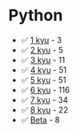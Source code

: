 # Python
* :white_check_mark: [1 kyu](/solutions/python/1%20kyu) - 3
* :white_check_mark: [2 kyu](/solutions/python/2%20kyu) - 5
* :white_check_mark: [3 kyu](/solutions/python/3%20kyu) - 11
* :white_check_mark: [4 kyu](/solutions/python/4%20kyu) - 51
* :white_check_mark: [5 kyu](/solutions/python/5%20kyu) - 51
* :white_check_mark: [6 kyu](/solutions/python/6%20kyu) - 116
* :white_check_mark: [7 kyu](/solutions/python/7%20kyu) - 34
* :white_check_mark: [8 kyu](/solutions/python/8%20kyu) - 22
* :white_check_mark: [Beta](/solutions/python/Beta) - 8
